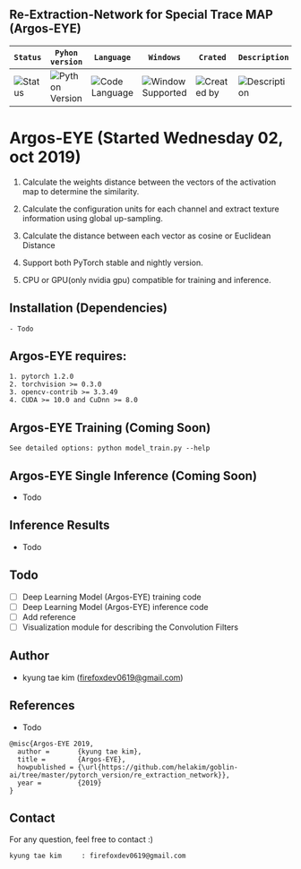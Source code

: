 ## Re-Extraction-Network for Special Trace MAP (Argos-EYE)

| **`Status`** | **`Pyhon version`** | **`Language`** | **`Windows`** | **`Crated`** | **`Description`** | **`build`** |
|---------------------|------------------|-------------------|---------------|---------------|---------------|---------------|
|![Status](https://img.shields.io/pypi/status/Django.svg) |![Python Version](https://img.shields.io/pypi/pyversions/Django.svg)|![Code Language](https://img.shields.io/badge/pytorch-100%25-red.svg)| ![Window Supported](https://img.shields.io/badge/supported-not-orange.svg) |![Created by](https://img.shields.io/badge/Wensday%2002%2C%20Oct%202019-hela.kim-ff69b4.svg)|![Description](https://img.shields.io/badge/Feature_Extraction-yellowgreen.svg)|![build](https://img.shields.io/circleci/token/YOURTOKEN/project/github/RedSparr0w/node-csgo-parser/master.svg)

# **Argos-EYE** (Started Wednesday 02, oct 2019)

1. Calculate the weights distance between the vectors of the activation map to determine the similarity.

2. Calculate the configuration units for each channel and extract texture information using global up-sampling.

3. Calculate the distance between each vector as cosine or Euclidean Distance

4. Support both PyTorch stable and nightly version.

5. CPU or GPU(only nvidia gpu) compatible for training and inference.

## Installation (Dependencies)
    - Todo 

## Argos-EYE requires:
    1. pytorch 1.2.0
    2. torchvision >= 0.3.0
    3. opencv-contrib >= 3.3.49
    4. CUDA >= 10.0 and CuDnn >= 8.0

## **Argos-EYE** Training (Coming Soon)
    See detailed options: python model_train.py --help

## **Argos-EYE** Single Inference (Coming Soon)
- Todo
 
## Inference Results
- Todo

## Todo
 - [ ] Deep Learning Model (Argos-EYE) training code
 - [ ] Deep Learning Model (Argos-EYE) inference code
 - [ ] Add reference   
 - [ ] Visualization module for describing the Convolution Filters
 
## Author
 - kyung tae kim (firefoxdev0619@gmail.com)

## References
 - Todo

```
@misc{Argos-EYE 2019,
  author =       {kyung tae kim},
  title =        {Argos-EYE},
  howpublished = {\url{https://github.com/helakim/goblin-ai/tree/master/pytorch_version/re_extraction_network}},
  year =         {2019}
}
```

## Contact
For any question, feel free to contact :)
```
kyung tae kim     : firefoxdev0619@gmail.com
```
